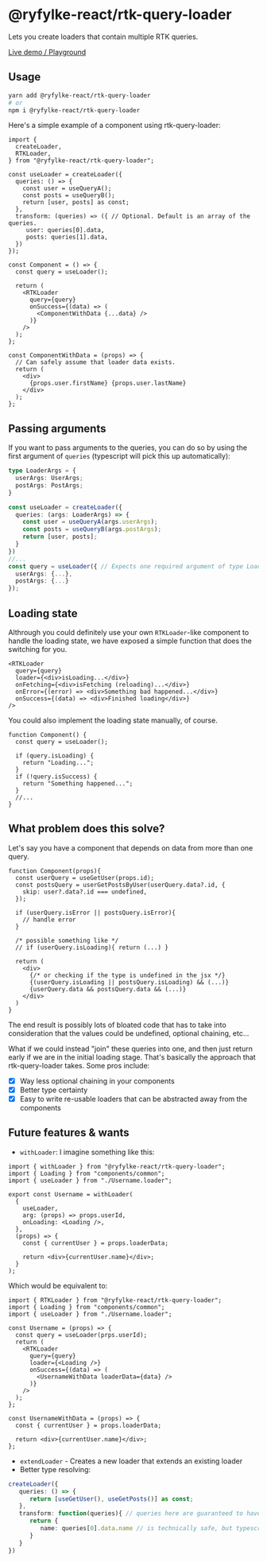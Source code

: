 # @ryfylke-react/rtk-query-loader

Lets you create loaders that contain multiple RTK queries.

[Live demo / Playground](https://stackblitz.com/edit/react-ts-bwcrzm)

## **Usage**

```bash
yarn add @ryfylke-react/rtk-query-loader
# or
npm i @ryfylke-react/rtk-query-loader
```

Here's a simple example of a component using rtk-query-loader:

```tsx
import {
  createLoader,
  RTKLoader,
} from "@ryfylke-react/rtk-query-loader";

const useLoader = createLoader({
  queries: () => {
    const user = useQueryA();
    const posts = useQueryB();
    return [user, posts] as const;
  },
  transform: (queries) => ({ // Optional. Default is an array of the queries.
     user: queries[0].data,
     posts: queries[1].data,
  })
});

const Component = () => {
  const query = useLoader();

  return (
    <RTKLoader
      query={query}
      onSuccess={(data) => (
        <ComponentWithData {...data} />
      )}
    />
  );
};

const ComponentWithData = (props) => {
  // Can safely assume that loader data exists.
  return (
    <div>
      {props.user.firstName} {props.user.lastName}
    </div>
  );
};
```

## Passing arguments

If you want to pass arguments to the queries, you can do so by using the first argument of `queries` (typescript will pick this up automatically):

```typescript
type LoaderArgs = {
  userArgs: UserArgs;
  postArgs: PostArgs;
}

const useLoader = createLoader({
  queries: (args: LoaderArgs) => {
    const user = useQueryA(args.userArgs);
    const posts = useQueryB(args.postArgs);
    return [user, posts];
  }
})
//...
const query = useLoader({ // Expects one required argument of type LoaderArgs
  userArgs: {...},
  postArgs: {...}
});
```

## Loading state

Althrough you could definitely use your own `RTKLoader`-like component to handle the loading state, we have exposed a simple function that does the switching for you.

```tsx
<RTKLoader
  query={query}
  loader={<div>isLoading...</div>}
  onFetching={<div>isFetching (reloading)...</div>}
  onError={(error) => <div>Something bad happened...</div>}
  onSuccess={(data) => <div>Finished loading</div>}
/>
```

You could also implement the loading state manually, of course.

```tsx
function Component() {
  const query = useLoader();

  if (query.isLoading) {
    return "Loading...";
  }
  if (!query.isSuccess) {
    return "Something happened...";
  }
  //...
}
```

## What problem does this solve?

Let's say you have a component that depends on data from more than one query.

```tsx
function Component(props){
  const userQuery = useGetUser(props.id);
  const postsQuery = userGetPostsByUser(userQuery.data?.id, {
    skip: user?.data?.id === undefined,
  });

  if (userQuery.isError || postsQuery.isError){
    // handle error
  }

  /* possible something like */
  // if (userQuery.isLoading){ return (...) }

  return (
    <div>
      {/* or checking if the type is undefined in the jsx */}
      {(userQuery.isLoading || postsQuery.isLoading) && (...)}
      {userQuery.data && postsQuery.data && (...)}
    </div>
  )
}
```

The end result is possibly lots of bloated code that has to take into consideration that the values could be undefined, optional chaining, etc...

What if we could instead "join" these queries into one, and then just return early if we are in the initial loading stage. That's basically the approach that rtk-query-loader takes. Some pros include:

- [x] Way less optional chaining in your components
- [x] Better type certainty
- [x] Easy to write re-usable loaders that can be abstracted away from the components

## Future features & wants

- `withLoader`: I imagine something like this:

```tsx
import { withLoader } from "@ryfylke-react/rtk-query-loader";
import { Loading } from "components/common";
import { useLoader } from "./Username.loader";

export const Username = withLoader(
  {
    useLoader,
    arg: (props) => props.userId,
    onLoading: <Loading />,
  },
  (props) => {
    const { currentUser } = props.loaderData;

    return <div>{currentUser.name}</div>;
  }
);
```

Which would be equivalent to:

```tsx
import { RTKLoader } from "@ryfylke-react/rtk-query-loader";
import { Loading } from "components/common";
import { useLoader } from "./Username.loader";

const Username = (props) => {
  const query = useLoader(prps.userId);
  return (
    <RTKLoader
      query={query}
      loader={<Loading />}
      onSuccess={(data) => (
        <UsernameWithData loaderData={data} />
      )}
    />
  );
};

const UsernameWithData = (props) => {
  const { currentUser } = props.loaderData;

  return <div>{currentUser.name}</div>;
};
```

- `extendLoader` - Creates a new loader that extends an existing loader
- Better type resolving:

```typescript
createLoader({
   queries: () => {
      return [useGetUser(), useGetPosts()] as const;
   },
   transform: function(queries){ // queries here are guaranteed to have .data, but currently the type resolves data as optional.
      return {
         name: queries[0].data.name // is technically safe, but typescript might complain
      }
   }
})
```


